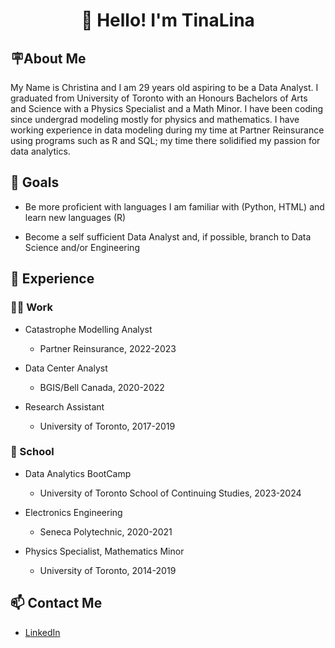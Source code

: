 <h1 align="center">🥰 Hello! I'm TinaLina</h1>

<h2>🪧About Me</h2>
My Name is Christina and I am 29 years old aspiring to be a Data Analyst. I graduated from University of Toronto with an Honours Bachelors of Arts and Science with a Physics Specialist and a Math Minor. I have been coding since undergrad modeling mostly for physics and mathematics. I have working experience in data modeling during my time at Partner Reinsurance using programs such as R and SQL; my time there solidified my passion for data analytics. <br>

<h2>🎯 Goals</h2>

* Be more proficient with languages I am familiar with (Python, HTML) and learn new languages (R)

* Become a self sufficient Data Analyst and, if possible, branch to Data Science and/or Engineering

<h2>💬 Experience</h2>

<h3>👩‍💼 Work</h3>

- Catastrophe Modelling Analyst

  - Partner Reinsurance, 2022-2023
 
- Data Center Analyst

  - BGIS/Bell Canada, 2020-2022

- Research Assistant

  - University of Toronto, 2017-2019


<h3>🏫 School</h3>

- Data Analytics BootCamp

  - University of Toronto School of Continuing Studies, 2023-2024
 
- Electronics Engineering

  - Seneca Polytechnic, 2020-2021

- Physics Specialist, Mathematics Minor

   - University of Toronto, 2014-2019

<h2>📫 Contact Me</h2>

* [LinkedIn](https://www.linkedin.com/in/christina-leung1003/)


